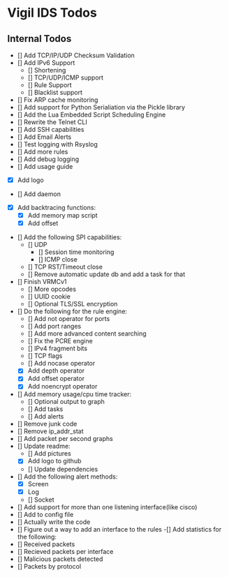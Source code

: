 # Vigil IDS Todos
## Internal Todos
- [] Add TCP/IP/UDP Checksum Validation
- [] Add IPv6 Support
  - [] Shortening
  - [] TCP/UDP/ICMP support
  - [] Rule Support
  - [] Blacklist support
- [] Fix ARP cache monitoring
- [] Add support for Python Serialiation via the Pickle library
- [] Add the Lua Embedded Script Scheduling Engine
- [] Rewrite the Telnet CLI
- [] Add SSH capabilities
- [] Add Email Alerts
- [] Test logging with Rsyslog
- [] Add more rules
- [] Add debug logging
- [] Add usage guide
- [x] Add logo
- [] Add daemon
- [x] Add backtracing functions:
  - [x] Add memory map script
  - [x] Add offset 
- [] Add the following SPI capabilities:
  - [] UDP 
    - [] Session time monitoring
    - [] ICMP close
  - [] TCP RST/Timeout close
  - [] Remove automatic update db and add a task for that
- [] Finish VRMCv1 
  - [] More opcodes
  - [] UUID cookie
  - [] Optional TLS/SSL encryption
- [] Do the following for the rule engine:
  - [] Add not operator for ports
  - [] Add port ranges
  - [] Add more advanced content searching
  - [] Fix the PCRE engine
  - [] IPv4 fragment bits
  - [] TCP flags
  - [] Add nocase operator
  - [x] Add depth operator
  - [x] Add offset operator
  - [x] Add noencrypt operator
- [] Add memory usage/cpu time tracker:
  - [] Optional output to graph
  - [] Add tasks
  - [] Add alerts
- [] Remove junk code
- [] Remove ip_addr_stat
- [] Add packet per second graphs
- [] Update readme:
  - [] Add pictures
  - [x] Add logo to github
  - [] Update dependencies
- [] Add the following alert methods:
  - [x] Screen
  - [x] Log
  - [] Socket
- [] Add support for more than one listening interface(like cisco)
 - [] Add to config file
 - [] Actually write the code
 - [] Figure out a way to add an interface to the rules
-[] Add statistics for the following:
  - [] Received packets
  - [] Recieved packets per interface
  - [] Malicious packets detected
  - [] Packets by protocol

